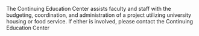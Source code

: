 The Continuing Education Center assists faculty and staff with the budgeting, coordination, and administration of a project utilizing university housing or food service.  If either is involved, please contact the Continuing Education Center
